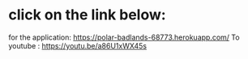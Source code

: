 # click on the link below:
for the application: https://polar-badlands-68773.herokuapp.com/
To youtube : https://youtu.be/a86U1xWX45s  
